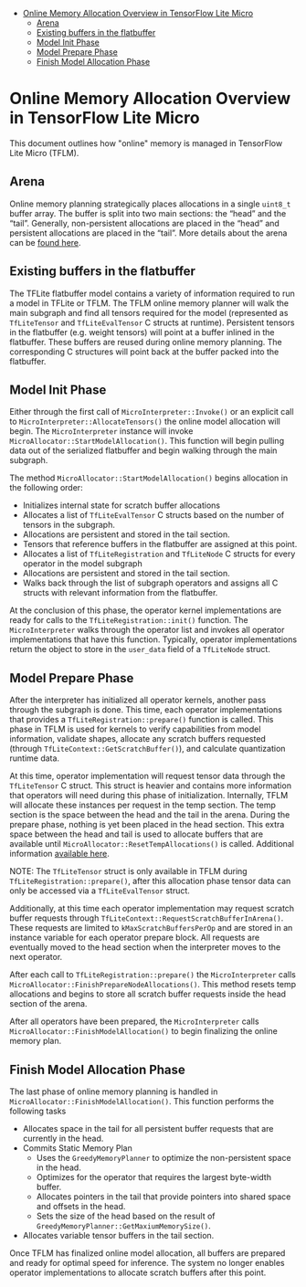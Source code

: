 <!--ts-->

*   [Online Memory Allocation Overview in TensorFlow Lite Micro](#online-memory-allocation-overview-in-tensorflow-lite-micro)
    *   [Arena](#arena)
    *   [Existing buffers in the flatbuffer](#existing-buffers-in-the-flatbuffer)
    *   [Model Init Phase](#model-init-phase)
    *   [Model Prepare Phase](#model-prepare-phase)
    *   [Finish Model Allocation Phase](#finish-model-allocation-phase)

<!-- Added by: kreeger, at: Wed Apr 28 10:52:04 CDT 2021 -->

<!--te-->

# Online Memory Allocation Overview in TensorFlow Lite Micro

This document outlines how "online" memory is managed in TensorFlow Lite Micro
(TFLM).

## Arena

Online memory planning strategically places allocations in a single `uint8_t`
buffer array. The buffer is split into two main sections: the “head” and the
“tail”. Generally, non-persistent allocations are placed in the “head” and
persistent allocations are placed in the “tail”. More details about the arena
can be [found here](memory_management.md#tensor-arena).

## Existing buffers in the flatbuffer

The TFLite flatbuffer model contains a variety of information required to run a
model in TFLite or TFLM. The TFLM online memory planner will walk the main
subgraph and find all tensors required for the model (represented as
`TfLiteTensor` and `TfLiteEvalTensor` C structs at runtime). Persistent tensors
in the flatbuffer (e.g. weight tensors) will point at a buffer inlined in the
flatbuffer. These buffers are reused during online memory planning. The
corresponding C structures will point back at the buffer packed into the
flatbuffer.

## Model Init Phase

Either through the first call of `MicroInterpreter::Invoke()` or an explicit
call to `MicroInterpreter::AllocateTensors()` the online model allocation will
begin. The `MicroInterpreter` instance will invoke
`MicroAllocator::StartModelAllocation()`. This function will begin pulling data
out of the serialized flatbuffer and begin walking through the main subgraph.

The method `MicroAllocator::StartModelAllocation()` begins allocation in the
following order: 
* Initializes internal state for scratch buffer allocations 
* Allocates a list of `TfLiteEvalTensor` C structs based on the number of tensors in the subgraph. 
* Allocations are persistent and stored in the tail section. 
* Tensors that reference buffers in the flatbuffer are assigned at this point. 
* Allocates a list of `TfLiteRegistration` and `TfLiteNode` C structs for every operator in the model subgraph 
* Allocations are persistent and stored in the tail section. 
* Walks back through the list of subgraph operators and assigns all C structs with relevant information from the flatbuffer.

At the conclusion of this phase, the operator kernel implementations are ready
for calls to the `TfLiteRegistration::init()` function. The `MicroInterpreter`
walks through the operator list and invokes all operator implementations that
have this function. Typically, operator implementations return the object to
store in the `user_data` field of a `TfLiteNode` struct.

## Model Prepare Phase

After the interpreter has initialized all operator kernels, another pass through
the subgraph is done. This time, each operator implementations that provides a
`TfLiteRegistration::prepare()` function is called. This phase in TFLM is used
for kernels to verify capabilities from model information, validate shapes,
allocate any scratch buffers requested (through
`TfLiteContext::GetScratchBuffer()`), and calculate quantization runtime data.

At this time, operator implementation will request tensor data through the
`TfLiteTensor` C struct. This struct is heavier and contains more information
that operators will need during this phase of initialization. Internally, TFLM
will allocate these instances per request in the temp section. The temp section
is the space between the head and the tail in the arena. During the prepare
phase, nothing is yet been placed in the head section. This extra space between
the head and tail is used to allocate buffers that are available until
`MicroAllocator::ResetTempAllocations()` is called. Additional information
[available here](memory_management.md#temporary-section).

NOTE: The `TfLiteTensor` struct is only available in TFLM during
`TfLiteRegistration::prepare()`, after this allocation phase tensor data can
only be accessed via a `TfLiteEvalTensor` struct.

Additionally, at this time each operator implementation may request scratch
buffer requests through `TfLiteContext::RequestScratchBufferInArena()`. These
requests are limited to `kMaxScratchBuffersPerOp` and are stored in an instance
variable for each operator prepare block. All requests are eventually moved to
the head section when the interpreter moves to the next operator.

After each call to `TfLiteRegistration::prepare()` the `MicroInterpreter` calls
`MicroAllocator::FinishPrepareNodeAllocations()`. This method resets temp
allocations and begins to store all scratch buffer requests inside the head
section of the arena.

After all operators have been prepared, the `MicroInterpreter` calls
`MicroAllocator::FinishModelAllocation()` to begin finalizing the online memory
plan.

## Finish Model Allocation Phase

The last phase of online memory planning is handled in
`MicroAllocator::FinishModelAllocation()`. This function performs the following
tasks

*   Allocates space in the tail for all persistent buffer requests that are
    currently in the head.
*   Commits Static Memory Plan
    *   Uses the `GreedyMemoryPlanner` to optimize the non-persistent space in
        the head.
    *   Optimizes for the operator that requires the largest byte-width buffer.
    *   Allocates pointers in the tail that provide pointers into shared space
        and offsets in the head.
    *   Sets the size of the head based on the result of
        `GreedyMemoryPlanner::GetMaxiumMemorySize()`.
*   Allocates variable tensor buffers in the tail section.

Once TFLM has finalized online model allocation, all buffers are prepared and
ready for optimal speed for inference. The system no longer enables operator
implementations to allocate scratch buffers after this point.

